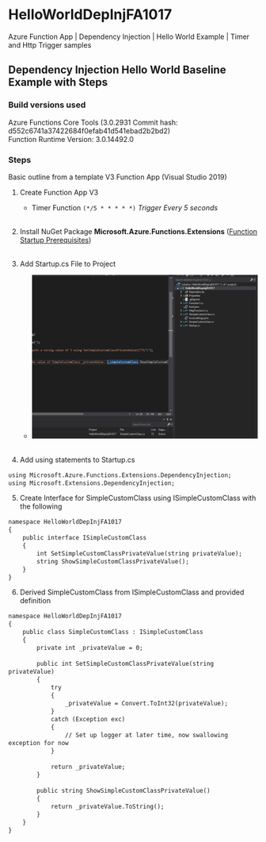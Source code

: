 # HelloWorldDepInjFA1017
Azure Function App | Dependency Injection | Hello World Example | Timer and Http Trigger samples

## Dependency Injection Hello World Baseline Example with Steps

### Build versions used

Azure Functions Core Tools (3.0.2931 Commit hash: d552c6741a37422684f0efab41d541ebad2b2bd2)  
Function Runtime Version: 3.0.14492.0

### Steps

Basic outline from a template V3 Function App (Visual Studio 2019)

1. Create Function App V3
   * Timer Function ```(*/5 * * * * *)``` *Trigger Every 5 seconds* </br></br>
2. Install NuGet Package **Microsoft.Azure.Functions.Extensions** ([Function Startup Prerequisites](https://docs.microsoft.com/bs-latn-ba/azure/azure-functions/functions-dotnet-dependency-injection#prerequisites)) </br></br>
3. Add Startup.cs File to Project
   * ![Add Startup.cs](https://github.com/Rocco5689/HelloWorldDepInjFA1017/blob/DepInjClassInstCheck1017/AddStartup.gif) </br></br>

4. Add using statements to Startup.cs
```
using Microsoft.Azure.Functions.Extensions.DependencyInjection;
using Microsoft.Extensions.DependencyInjection;
```

5. Create Interface for SimpleCustomClass using ISimpleCustomClass with the following
```
namespace HelloWorldDepInjFA1017
{
    public interface ISimpleCustomClass
    {
        int SetSimpleCustomClassPrivateValue(string privateValue);
        string ShowSimpleCustomClassPrivateValue();
    }
}
```

6. Derived SimpleCustomClass from ISimpleCustomClass and provided definition
```
namespace HelloWorldDepInjFA1017
{
    public class SimpleCustomClass : ISimpleCustomClass
    {
        private int _privateValue = 0;

        public int SetSimpleCustomClassPrivateValue(string privateValue)
        {
            try
            {
                _privateValue = Convert.ToInt32(privateValue);
            }
            catch (Exception exc)
            {
                // Set up logger at later time, now swallowing exception for now
            }

            return _privateValue;            
        }

        public string ShowSimpleCustomClassPrivateValue()
        {
            return _privateValue.ToString();
        }
    }
}
```
